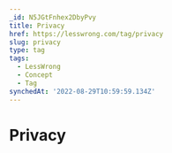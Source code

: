 ```yaml
---
_id: N5JGtFnhex2DbyPvy
title: Privacy
href: https://lesswrong.com/tag/privacy
slug: privacy
type: tag
tags:
  - LessWrong
  - Concept
  - Tag
synchedAt: '2022-08-29T10:59:59.134Z'
---
```


# Privacy
